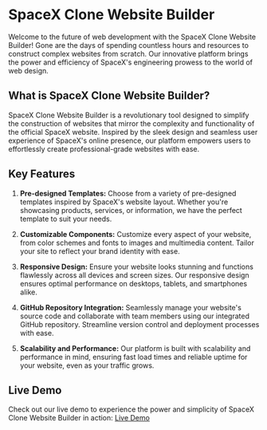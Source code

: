 # SpaceX Clone Website Builder

Welcome to the future of web development with the SpaceX Clone Website Builder! Gone are the days of spending countless hours and resources to construct complex websites from scratch. Our innovative platform brings the power and efficiency of SpaceX's engineering prowess to the world of web design.

## What is SpaceX Clone Website Builder?

SpaceX Clone Website Builder is a revolutionary tool designed to simplify the construction of websites that mirror the complexity and functionality of the official SpaceX website. Inspired by the sleek design and seamless user experience of SpaceX's online presence, our platform empowers users to effortlessly create professional-grade websites with ease.

## Key Features
1. **Pre-designed Templates:** Choose from a variety of pre-designed templates inspired by SpaceX's website layout. Whether you're showcasing products, services, or information, we have the perfect template to suit your needs.

2. **Customizable Components:** Customize every aspect of your website, from color schemes and fonts to images and multimedia content. Tailor your site to reflect your brand identity with ease.

3. **Responsive Design:** Ensure your website looks stunning and functions flawlessly across all devices and screen sizes. Our responsive design ensures optimal performance on desktops, tablets, and smartphones alike.

4. **GitHub Repository Integration:** Seamlessly manage your website's source code and collaborate with team members using our integrated GitHub repository. Streamline version control and deployment processes with ease.

5. **Scalability and Performance:** Our platform is built with scalability and performance in mind, ensuring fast load times and reliable uptime for your website, even as your traffic grows.

## Live Demo

Check out our live demo to experience the power and simplicity of SpaceX Clone Website Builder in action: [Live Demo](https://example.com)
